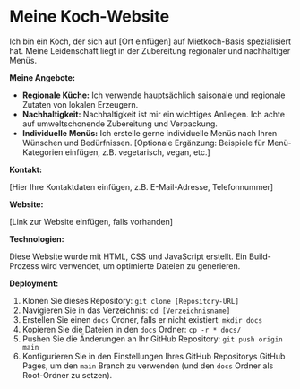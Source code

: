 # Meine Koch-Website

Ich bin ein Koch, der sich auf [Ort einfügen] auf Mietkoch-Basis spezialisiert hat.  Meine Leidenschaft liegt in der Zubereitung regionaler und nachhaltiger Menüs.

**Meine Angebote:**

* **Regionale Küche:** Ich verwende hauptsächlich saisonale und regionale Zutaten von lokalen Erzeugern.
* **Nachhaltigkeit:**  Nachhaltigkeit ist mir ein wichtiges Anliegen. Ich achte auf umweltschonende Zubereitung und Verpackung.
* **Individuelle Menüs:** Ich erstelle gerne individuelle Menüs nach Ihren Wünschen und Bedürfnissen.  [Optionale Ergänzung:  Beispiele für Menü-Kategorien einfügen, z.B.  vegetarisch, vegan, etc.]

**Kontakt:**

[Hier Ihre Kontaktdaten einfügen, z.B. E-Mail-Adresse, Telefonnummer]

**Website:**

[Link zur Website einfügen, falls vorhanden]


**Technologien:**

Diese Website wurde mit HTML, CSS und JavaScript erstellt.  Ein Build-Prozess wird verwendet, um optimierte Dateien zu generieren.


**Deployment:**

1. Klonen Sie dieses Repository: `git clone [Repository-URL]`
2. Navigieren Sie in das Verzeichnis: `cd [Verzeichnisname]`
3. Erstellen Sie einen `docs` Ordner, falls er nicht existiert: `mkdir docs`
3. Kopieren Sie die Dateien in den `docs` Ordner: `cp -r * docs/`
4. Pushen Sie die Änderungen an Ihr GitHub Repository: `git push origin main`
5. Konfigurieren Sie in den Einstellungen Ihres GitHub Repositorys GitHub Pages, um den `main` Branch zu verwenden (und den `docs` Ordner als Root-Ordner zu setzen).


